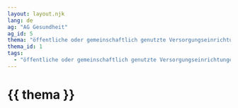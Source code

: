 ```yaml
---
layout: layout.njk
lang: de
ag: "AG Gesundheit"
ag_id: 5
thema: "öffentliche oder gemeinschaftlich genutzte Versorgungseinrichtungen"
thema_id: 1
tags:
  - "öffentliche oder gemeinschaftlich genutzte Versorgungseinrichtungen"
---
```


# {{ thema }}
